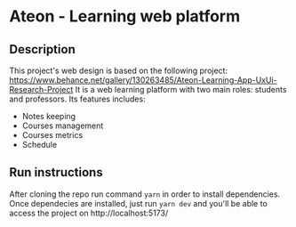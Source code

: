 # Ateon - Learning web platform

## Description
This project's web design is based on the following project: https://www.behance.net/gallery/130263485/Ateon-Learning-App-UxUi-Research-Project
It is a web learning platform with two main roles: students and professors.
Its features includes:
- Notes keeping
- Courses management
- Courses metrics
- Schedule

## Run instructions
After cloning the repo run command `yarn` in order to install dependencies.</br>
Once dependecies are installed, just run `yarn dev` and you'll be able to access the project on http://localhost:5173/
